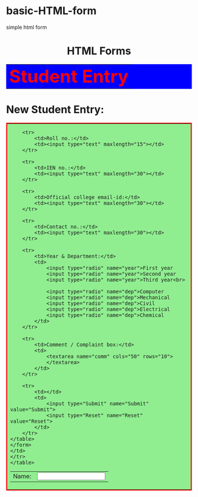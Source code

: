 # basic-HTML-form
simple html form
<!DOCTYPE html>
<html>
<head>
<title>basic HTML form</title>
<meta charset="utf-8"/>
<meta name="viewport" content="width=device-width, initial-scale=1"/>
</head>
<body>
	<h1 align="center">HTML Forms</h1>
	<table width="100%" bgcolor="blue" cellspacing="2" cellpadding="2">
		<tr align="center">
			<td><strong><font size="22" color="red">Student Entry</font></strong></td>
		</tr>
	</table>
	<h1>New Student Entry:</h1>
	<table width="100%" border="2" bordercolor="red" bgcolor="lightgreen" cellspacing="2" cellpadding="2">
	<tr>
	<td>
	<form name="student_entry" action="send.php" method="post">
	<table border="0" cellspacing="2" cellpadding="2">
		<tr>
			<td>Name:</td>
			<td><input type="text" maxlength="30"></td>
		</tr>
		
		<tr>
			<td>Roll no.:</td>
			<td><input type="text" maxlength="15"></td>
		</tr>
		
		<tr>
			<td>IEN no.:</td>
			<td><input type="text" maxlength="30"></td>
		</tr>
		
		<tr>
			<td>Official college email-id:</td>
			<td><input type="text" maxlength="30"></td>
		</tr>
		
		<tr>
			<td>Contact no.:</td>
			<td><input type="text" maxlength="30"></td>
		</tr>
		
		<tr>
			<td>Year & Department:</td>
			<td>
				<input type="radio" name="year">First year
				<input type="radio" name="year">Second year
				<input type="radio" name="year">Third year<br>
				
				<input type="radio" name="dep">Computer
				<input type="radio" name="dep">Mechanical
				<input type="radio" name="dep">Civil
				<input type="radio" name="dep">Electrical
				<input type="radio" name="dep">Chemical
			</td>
		</tr>
		
		<tr>
			<td>Comment / Complaint box:</td>
			<td>
				<textarea name="comm" cols="50" rows="10">
				</textarea>
			</td>
		</tr>
		
		<tr>
			<td></td>
			<td>
				<input type="Submit" name="Submit" value="Submit">
				<input type="Reset" name="Reset" value="Reset">
			</td>
		</tr>
	</table>
	</form>
	</td>
	</tr>
	</table>
</body>
</html>
